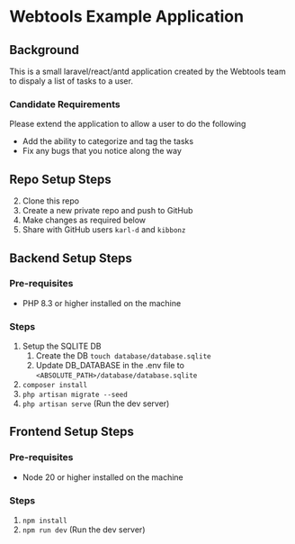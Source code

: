 # Webtools Example Application

## Background

This is a small laravel/react/antd application created by the Webtools team to dispaly a list of tasks to a user.

### Candidate Requirements

Please extend the application to allow a user to do the following

- Add the ability to categorize and tag the tasks
- Fix any bugs that you notice along the way

## Repo Setup Steps

2. Clone this repo
2. Create a new private repo and push to GitHub
3. Make changes as required below
4. Share with GitHub users `karl-d` and `kibbonz`


## Backend Setup Steps

### Pre-requisites

- PHP 8.3 or higher installed on the machine

### Steps

1. Setup the SQLITE DB
   1. Create the DB `touch database/database.sqlite`
   2. Update DB_DATABASE in the .env file to `<ABSOLUTE_PATH>/database/database.sqlite`
3. `composer install`
4. `php artisan migrate --seed`
5. `php artisan serve` (Run the dev server)


## Frontend Setup Steps

### Pre-requisites

- Node 20 or higher installed on the machine

### Steps

1. `npm install`
2. `npm run dev` (Run the dev server)